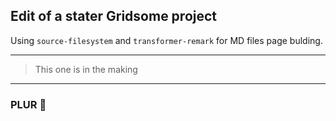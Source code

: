 ## Edit of a stater Gridsome project

Using `source-filesystem` and `transformer-remark` for MD files page bulding.

---
> This one is in the making 
---
### PLUR 🌈
